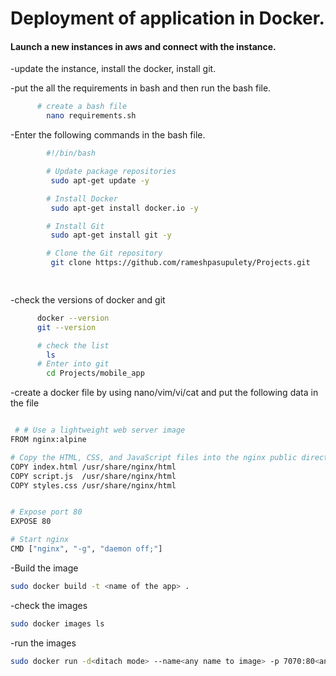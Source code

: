 # Deployment of application in Docker.

#### Launch a new instances in aws and connect with the instance.


 -update the instance, install the docker, install git. 
 
 -put the all the requirements in bash and then run the bash file.

  
  ```bash
        # create a bash file
          nano requirements.sh
  ```

  -Enter the following commands in the bash file.

  ```bash
          #!/bin/bash

          # Update package repositories
           sudo apt-get update -y

          # Install Docker
           sudo apt-get install docker.io -y

          # Install Git
           sudo apt-get install git -y

          # Clone the Git repository
           git clone https://github.com/rameshpasupulety/Projects.git

        
  ```

  -check the versions of docker and git 
  ```bash
        docker --version
        git --version
 ```

```bash
      # check the list
        ls
      # Enter into git
        cd Projects/mobile_app
```
   -create a docker file by using nano/vim/vi/cat and put the following data in the file
```bash

 # # Use a lightweight web server image
FROM nginx:alpine

# Copy the HTML, CSS, and JavaScript files into the nginx public directory
COPY index.html /usr/share/nginx/html
COPY script.js  /usr/share/nginx/html
COPY styles.css /usr/share/nginx/html


# Expose port 80
EXPOSE 80

# Start nginx
CMD ["nginx", "-g", "daemon off;"]
```


-Build the image 
```bash
sudo docker build -t <name of the app> .
```

-check the images
```bash
sudo docker images ls
```

-run the images
```bash
sudo docker run -d<ditach mode> --name<any name to image> -p 7070:80<any port number to the container> s3< original name of image> 
```

